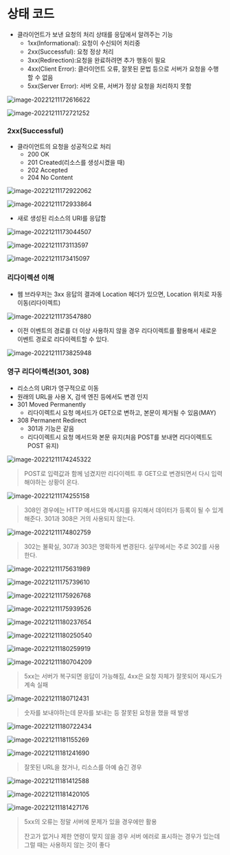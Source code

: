 # 상태 코드

- 클라이언트가 보낸 요청의 처리 상태를 응답에서 알려주는 기능
  - 1xx(Informational): 요청이 수신되어 처리중
  - 2xx(Successful): 요청 정상 처리
  - 3xx(Redirection):요청을 완료하려면 추가 행동이 필요
  - 4xx(Client Error): 클라이언트 오류, 잘못된 문법 등으로 서버가 요청을 수행할 수 없음
  - 5xx(Server Error): 서버 오류, 서버가 정상 요청을 처리하지 못함

![image-20221211172616622](assets/image-20221211172616622.png)

![image-20221211172721252](assets/image-20221211172721252.png)

### 2xx(Successful)

- 클라이언트의 요청을 성공적으로 처리
  - 200 OK
  - 201 Created(리소스를 생성시켰을 때)
  - 202 Accepted
  - 204 No Content

![image-20221211172922062](assets/image-20221211172922062.png)

![image-20221211172933864](assets/image-20221211172933864.png)

- 새로 생성된 리소스의 URI를 응답함

![image-20221211173044507](assets/image-20221211173044507.png)

![image-20221211173113597](assets/image-20221211173113597.png)

![image-20221211173415097](assets/image-20221211173415097.png)

### 리다이렉션 이해

- 웹 브라우저는 3xx 응답의 결과에 Location 헤더가 있으면, Location 위치로 자동 이동(리다이렉트)

![image-20221211173547880](assets/image-20221211173547880.png)

- 이전 이벤트의 경로를 더 이상 사용하지 않을 경우 리다이렉트를 활용해서 새로운 이벤트 경로로 리다이렉트할 수 있다.

![image-20221211173825948](assets/image-20221211173825948.png)

### 영구 리다이렉션(301, 308)

- 리소스의 URI가 영구적으로 이동
- 원래의 URL을 사용 X, 검색 엔진 등에서도 변경 인지
- 301 Moved Permanently
  - 리다이렉트시 요청 메서드가 GET으로 변하고, 본문이 제거될 수 있음(MAY)
- 308 Permanent Redirect
  - 301과 기능은 같음
  - 리다이렉트시 요청 메서드와 본문 유지(처음 POST를 보내면 리다이렉트도 POST 유지)

![image-20221211174245322](assets/image-20221211174245322.png)

> POST로 입력값과 함께 넘겼지만 리다이렉트 후 GET으로 변경되면서 다시 입력해야하는 상황이 온다.

![image-20221211174255158](assets/image-20221211174255158.png)

> 308인 경우에는 HTTP 메서드와 메시지를 유지해서 데이터가 등록이 될 수 있게 해준다. 301과 308은 거의 사용되지 않는다.

![image-20221211174802759](assets/image-20221211174802759.png)

> 302는 불확실, 307과 303은 명확하게 변경된다. 실무에서는 주로 302를 사용한다.

![image-20221211175631989](assets/image-20221211175631989.png)

![image-20221211175739610](assets/image-20221211175739610.png)

![image-20221211175926768](assets/image-20221211175926768.png)

![image-20221211175939526](assets/image-20221211175939526.png)

![image-20221211180237654](assets/image-20221211180237654.png)

![image-20221211180250540](assets/image-20221211180250540.png)

![image-20221211180259919](assets/image-20221211180259919.png)

![image-20221211180704209](assets/image-20221211180704209.png)

> 5xx는 서버가 복구되면 응답이 가능해짐, 4xx은 요청 자체가 잘못되어 재시도가 계속 실패

![image-20221211180712431](assets/image-20221211180712431.png)

> 숫자를 보내야하는데 문자를 보내는 등 잘못된 요청을 했을 때 발생

![image-20221211180722434](assets/image-20221211180722434.png)

![image-20221211181155269](assets/image-20221211181155269.png)

![image-20221211181241690](assets/image-20221211181241690.png)

> 잘못된 URL을 쳤거나, 리소스를 아예 숨긴 경우

![image-20221211181412588](assets/image-20221211181412588.png)

![image-20221211181420105](assets/image-20221211181420105.png)

![image-20221211181427176](assets/image-20221211181427176.png)

> 5xx의 오류는 정말 서버에 문제가 있을 경우에만 활용
>
> 잔고가 없거나 제한 연령이 맞지 않을 경우 서버 에러로 표시하는 경우가 있는데 그럴 때는 사용하지 않는 것이 좋다